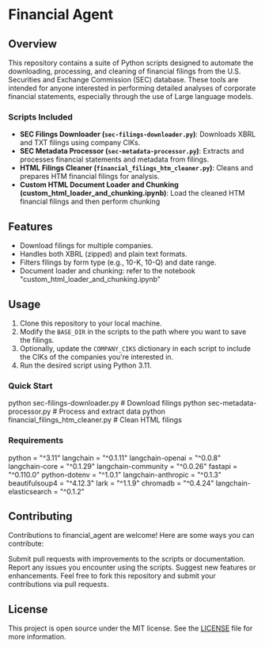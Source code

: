 # Financial Agent

## Overview
This repository contains a suite of Python scripts designed to automate the downloading, processing, and cleaning of financial filings from the U.S. Securities and Exchange Commission (SEC) database. 
These tools are intended for anyone interested in performing detailed analyses of corporate financial statements, especially through the use of Large language models.

### Scripts Included
- **SEC Filings Downloader (`sec-filings-downloader.py`)**: Downloads XBRL and TXT filings using company CIKs.
- **SEC Metadata Processor (`sec-metadata-processor.py`)**: Extracts and processes financial statements and metadata from filings.
- **HTML Filings Cleaner (`financial_filings_htm_cleaner.py`)**: Cleans and prepares HTM financial filings for analysis.
- **Custom HTML Document Loader and Chunking (custom_html_loader_and_chunking.ipynb)**: Load the cleaned HTM financial filings and then perform chunking

## Features
- Download filings for multiple companies.
- Handles both XBRL (zipped) and plain text formats.
- Filters filings by form type (e.g., 10-K, 10-Q) and date range.
- Document loader and chunking: refer to the notebook "custom_html_loader_and_chunking.ipynb"

## Usage
1. Clone this repository to your local machine.
2. Modify the `BASE_DIR` in the scripts to the path where you want to save the filings.
3. Optionally, update the `COMPANY_CIKS` dictionary in each script to include the CIKs of the companies you're interested in.
4. Run the desired script using Python 3.11.

### Quick Start

python sec-filings-downloader.py  # Download filings
python sec-metadata-processor.py  # Process and extract data
python financial_filings_htm_cleaner.py  # Clean HTML filings

### Requirements
python = "^3.11"
langchain = "^0.1.11"
langchain-openai = "^0.0.8"
langchain-core = "^0.1.29"
langchain-community = "^0.0.26"
fastapi = "^0.110.0"
python-dotenv = "^1.0.1"
langchain-anthropic = "^0.1.3"
beautifulsoup4 = "^4.12.3"
lark = "^1.1.9"
chromadb = "^0.4.24"
langchain-elasticsearch = "^0.1.2"

## Contributing
Contributions to financial_agent are welcome! Here are some ways you can contribute:

Submit pull requests with improvements to the scripts or documentation.
Report any issues you encounter using the scripts.
Suggest new features or enhancements.
Feel free to fork this repository and submit your contributions via pull requests.

## License
This project is open source under the MIT license. See the [LICENSE](LICENSE) file for more information.

